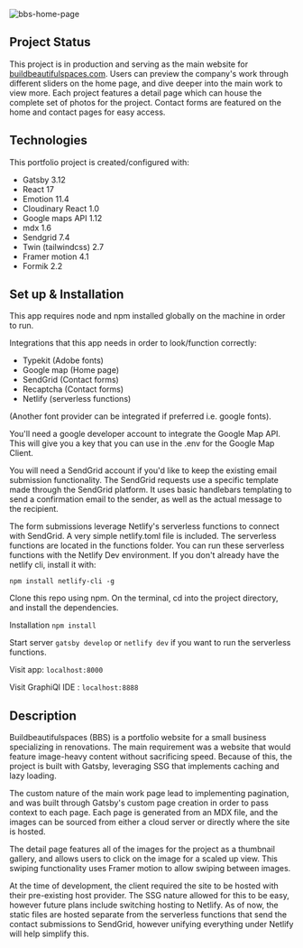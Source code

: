 ![bbs-home-page](https://res.cloudinary.com/bldrscove/image/upload/v1645553884/Readmes/BBS/bbs-readme-screenshot_rgehc7.jpg)

## Project Status

This project is in production and serving as the main website for
[buildbeautifulspaces.com](https://www.buildbeautifulspaces.com/). Users can
preview the company's work through different sliders on the home page, and dive
deeper into the main work to view more. Each project features a detail page
which can house the complete set of photos for the project. Contact forms are
featured on the home and contact pages for easy access.

## Technologies

This portfolio project is created/configured with:

- Gatsby 3.12
- React 17
- Emotion 11.4
- Cloudinary React 1.0
- Google maps API 1.12
- mdx 1.6
- Sendgrid 7.4
- Twin (tailwindcss) 2.7
- Framer motion 4.1
- Formik 2.2

## Set up & Installation

This app requires node and npm installed globally on the machine in order to
run.

Integrations that this app needs in order to look/function correctly:

- Typekit (Adobe fonts)
- Google map (Home page)
- SendGrid (Contact forms)
- Recaptcha (Contact forms)
- Netlify (serverless functions)

(Another font provider can be integrated if preferred i.e. google fonts).

You'll need a google developer account to integrate the Google Map API. This
will give you a key that you can use in the .env for the Google Map Client.

You will need a SendGrid account if you'd like to keep the existing email
submission functionality. The SendGrid requests use a specific template made
through the SendGrid platform. It uses basic handlebars templating to send a
confirmation email to the sender, as well as the actual message to the
recipient.

The form submissions leverage Netlify's serverless functions to connect with
SendGrid. A very simple netlify.toml file is included. The serverless functions
are located in the functions folder. You can run these serverless functions with
the Netlify Dev environment. If you don't already have the netlify cli, install
it with:

```
npm install netlify-cli -g
```

Clone this repo using npm. On the terminal, cd into the project directory, and
install the dependencies.

Installation `npm install`

Start server `gatsby develop` or `netlify dev` if you want to run the serverless
functions.

Visit app: `localhost:8000`

Visit GraphiQl IDE : `localhost:8888`

## Description

Buildbeautifulspaces (BBS) is a portfolio website for a small business
specializing in renovations. The main requirement was a website that would
feature image-heavy content without sacrificing speed. Because of this, the
project is built with Gatsby, leveraging SSG that implements caching and lazy
loading.

The custom nature of the main work page lead to implementing pagination, and was
built through Gatsby's custom page creation in order to pass context to each
page. Each page is generated from an MDX file, and the images can be sourced
from either a cloud server or directly where the site is hosted.

The detail page features all of the images for the project as a thumbnail
gallery, and allows users to click on the image for a scaled up view. This
swiping functionality uses Framer motion to allow swiping between images.

At the time of development, the client required the site to be hosted with their
pre-existing host provider. The SSG nature allowed for this to be easy, however
future plans include switching hosting to Netlify. As of now, the static files
are hosted separate from the serverless functions that send the contact
submissions to SendGrid, however unifying everything under Netlify will help
simplify this.
